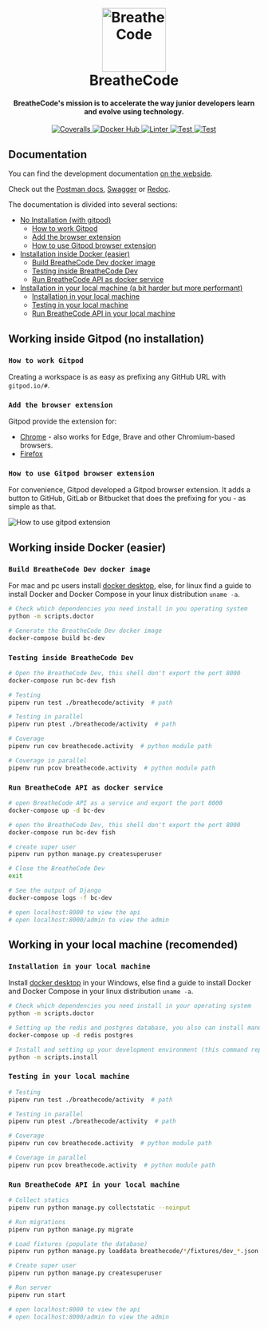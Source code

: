 <h1 align="center">
  <br>
  <a href="https://breatheco.de/"><img src="https://assets.breatheco.de/apis/img/images.php?blob&random&cat=icon&tags=breathecode,128" alt="BreatheCode" width="128"></a>
  <br>
  BreatheCode
  <br>
</h1>

<h4 align="center">BreatheCode's mission is to <b>accelerate the way junior developers learn and evolve</b> using technology.</h4>

<p align="center">
  <a href="https://coveralls.io/github/breatheco-de/apiv2">
    <img src="https://img.shields.io/coveralls/github/breatheco-de/apiv2"
         alt="Coveralls">
  </a>

  <a href="https://github.com/breatheco-de/apiv2/actions/workflows/dockerhub.yml">
    <img src="https://github.com/breatheco-de/apiv2/actions/workflows/dockerhub.yml/badge.svg"
         alt="Docker Hub">
  </a>

  <a href="https://github.com/breatheco-de/apiv2/actions/workflows/linter.yml">
    <img src="https://github.com/breatheco-de/apiv2/actions/workflows/linter.yml/badge.svg"
         alt="Linter">
  </a>

  <a href="https://github.com/breatheco-de/apiv2/actions/workflows/test.yml">
    <img src="https://github.com/breatheco-de/apiv2/actions/workflows/test.yml/badge.svg"
         alt="Test">
  </a>

  <a href="https://github.com/breatheco-de/apiv2/actions/workflows/github-pages.yml">
    <img src="https://github.com/breatheco-de/apiv2/actions/workflows/github-pages.yml/badge.svg"
         alt="Test">
  </a>
</p>

## Documentation

You can find the development documentation [on the webside](https://breatheco-de.github.io/apiv2/).

Check out the [Postman docs](https://documenter.getpostman.com/view/2432393/T1LPC6ef), [Swagger](https://breathecode.herokuapp.com/swagger/) or [Redoc](https://breathecode.herokuapp.com/swagger/).

The documentation is divided into several sections:

- [No Installation (with gitpod)](#working-inside-gitpod-no-instalation)
  - [How to work Gitpod](#how-to-work-gitpod)
  - [Add the browser extension](#add-the-browser-extension)
  - [How to use Gitpod browser extension](#how-to-use-gitpod-browser-extension)
- [Installation inside Docker (easier)](#working-inside-docker-easier)
  - [Build BreatheCode Dev docker image](#build-breathecode-dev-docker-image)
  - [Testing inside BreatheCode Dev](#testing-inside-breathecode-dev)
  - [Run BreatheCode API as docker service](#run-breathecode-api-as-docker-service)
- [Installation in your local machine (a bit harder but more performant)](#working-in-your-local-machine-recomended)
  - [Installation in your local machine](#installation-in-your-local-machine)
  - [Testing in your local machine](#testing-in-your-local-machine)
  - [Run BreatheCode API in your local machine](#run-breathecode-api-in-your-local-machine)

## Working inside Gitpod (no installation)

### `How to work Gitpod`

Creating a workspace is as easy as prefixing any GitHub URL with `gitpod.io/#`.

### `Add the browser extension`

Gitpod provide the extension for:

- [Chrome](https://chrome.google.com/webstore/detail/gitpod-online-ide/dodmmooeoklaejobgleioelladacbeki) - also works for Edge, Brave and other Chromium-based browsers.
- [Firefox](https://addons.mozilla.org/firefox/addon/gitpod/)

### `How to use Gitpod browser extension`

For convenience, Gitpod developed a Gitpod browser extension. It adds a button to GitHub, GitLab or Bitbucket that does the prefixing for you - as simple as that.

![How to use gitpod extension](https://www.gitpod.io/images/docs/browser-extension-lense.png)

## Working inside Docker (easier)

### `Build BreatheCode Dev docker image`

For mac and pc users install [docker desktop](https://www.docker.com/products/docker-desktop), else, for linux find a guide to install Docker and Docker Compose in your linux distribution `uname -a`.

```bash
# Check which dependencies you need install in you operating system
python -m scripts.doctor

# Generate the BreatheCode Dev docker image
docker-compose build bc-dev
```

### `Testing inside BreatheCode Dev`

```bash
# Open the BreatheCode Dev, this shell don't export the port 8000
docker-compose run bc-dev fish

# Testing
pipenv run test ./breathecode/activity  # path

# Testing in parallel
pipenv run ptest ./breathecode/activity  # path

# Coverage
pipenv run cov breathecode.activity  # python module path

# Coverage in parallel
pipenv run pcov breathecode.activity  # python module path
```

### `Run BreatheCode API as docker service`

```bash
# open BreatheCode API as a service and export the port 8000
docker-compose up -d bc-dev

# open the BreatheCode Dev, this shell don't export the port 8000
docker-compose run bc-dev fish

# create super user
pipenv run python manage.py createsuperuser

# Close the BreatheCode Dev
exit

# See the output of Django
docker-compose logs -f bc-dev

# open localhost:8000 to view the api
# open localhost:8000/admin to view the admin
```

## Working in your local machine (recomended)

### `Installation in your local machine`

Install [docker desktop](https://www.docker.com/products/docker-desktop) in your Windows, else find a guide to install Docker and Docker Compose in your linux distribution `uname -a`.

```bash
# Check which dependencies you need install in your operating system
python -m scripts.doctor

# Setting up the redis and postgres database, you also can install manually in your local machine this databases
docker-compose up -d redis postgres

# Install and setting up your development environment (this command replace your .env file)
python -m scripts.install
```

### `Testing in your local machine`

```bash
# Testing
pipenv run test ./breathecode/activity  # path

# Testing in parallel
pipenv run ptest ./breathecode/activity  # path

# Coverage
pipenv run cov breathecode.activity  # python module path

# Coverage in parallel
pipenv run pcov breathecode.activity  # python module path
```

### `Run BreatheCode API in your local machine`

```bash
# Collect statics
pipenv run python manage.py collectstatic --noinput

# Run migrations
pipenv run python manage.py migrate

# Load fixtures (populate the database)
pipenv run python manage.py loaddata breathecode/*/fixtures/dev_*.json

# Create super user
pipenv run python manage.py createsuperuser

# Run server
pipenv run start

# open localhost:8000 to view the api
# open localhost:8000/admin to view the admin
```
